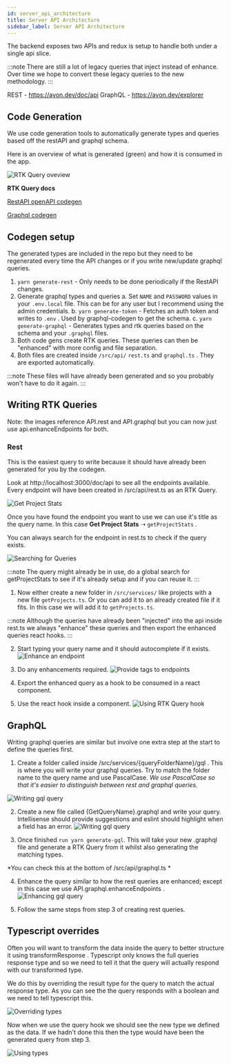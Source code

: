 ```yaml
---
id: server_api_architecture
title: Server API Architecture
sidebar_label: Server API Architecture
---
```


The backend exposes two APIs and redux is setup to handle both under a single api slice.

:::note
There are still a lot of legacy queries that inject instead of enhance. Over time we hope to convert these legacy queries to the new methodology. 
:::

REST - https://ayon.dev/doc/api
GraphQL - https://ayon.dev/explorer

## Code Generation
We use code generation tools to automatically generate types and queries based off the restAPI and graphql schema. 

Here is an overview of what is generated (green) and how it is consumed in the app.

![RTK Query oveview](./assets/server/api_querying_overview_diagram.png)


**RTK Query docs**

[RestAPI openAPI codegen](https://redux-toolkit.js.org/rtk-query/usage/code-generation#openapi)

[Graphql codegen](https://the-guild.dev/graphql/codegen/plugins/typescript/typescript-rtk-query)

## Codegen setup
The generated types are included in the repo but they need to be regenerated every time the API changes or if you write new/update graphql queries.

1. `yarn generate-rest` - Only needs to be done periodically if the RestAPI changes.
2. Generate graphql types and queries
    a. Set `NAME` and `PASSWORD` values in your `.env.local` file. This can be for any user but I recommend using the admin credentials.
    b. `yarn generate-token` - Fetches an auth token and writes to `.env` . Used by graphql-codegen to get the schema.
    c. `yarn generate-graphql` - Generates types and rtk queries based on the schema and your `.graphql`  files.
3. Both code gens create RTK queries. These queries can then be "enhanced" with more config and file separation.
4. Both files are created inside `/src/api/` `rest.ts` and `graphql.ts` . They are exported automatically.

:::note
These files will have already been generated and so you probably won't have to do it again.
:::

## Writing RTK Queries

Note: the images reference API.rest and API.graphql but you can now just use api.enhanceEndpoints for both.

### Rest

This is the easiest query to write because it should have already been generated for you by the codegen.

Look at http://localhost:3000/doc/api to see all the endpoints available. Every endpoint will have been created in /src/api/rest.ts as an RTK Query.

![Get Project Stats](./assets/server/rest_api_endpoint_example.png)

Once you have found the endpoint you want to use we can use it's title as the query name. In this case **Get Project Stats** ➝ `getProjectStats` . 

You can always search for the endpoint in rest.ts to check if the query exists.

![Searching for Queries](./assets/server/searching_for_queries.png)

:::note
The query might already be in use, do a global search for getProjectStats  to see if it's already setup and if you can reuse it.
:::

1. Now either create a new folder in `/src/services/` like projects with a new file `getProjects.ts`. Or you can add it to an already created file if it fits. In this case we will add it to `getProjects.ts`.

:::note
Although the queries have already been "injected" into the api inside rest.ts we always "enhance" these queries and then export the enhanced queries react hooks.
:::



2. Start typing your query name and it should autocomplete if it exists.
![Enhance an endpoint](./assets/server/enhancing_endpoint.png)

3. Do any enhancements required.
![Provide tags to endpoints](./assets/server/enhance_with_provide_tags.png)

4. Export the enhanced query as a hook to be consumed in a react component.

5. Use the react hook inside a component.
![Using RTK Query hook](./assets/server/using_RTK_query_hook.png)


## GraphQL

Writing graphql queries are similar but involve one extra step at the start to define the queries first.

1. Create a folder called inside /src/services/{queryFolderName}/gql . This is where you will write your graphql queries. Try to match the folder name to the query name and use PascalCase.
*We use PascalCase so that it's easier to distinguish between rest and graphql queries.*

![Writing gql query](./assets/server/writing_gql_query.png)

2. Create a new file called {GetQueryName}.graphql and write your query. Intellisense should provide suggestions and eslint should highlight when a field has an error.
![Writing gql query](./assets/server/writing_gql_query_2.png)


3. Once finished `run yarn generate-gql`. This will take your new .graphql  file and generate a RTK Query from it whilst also generating the matching types.

*You can check this at the bottom of /src/api/graphql.ts *


4. Enhance the query similar to how the rest queries are enhanced; except in this case we use API.graphql.enhanceEndpoints .
![Enhancing gql query](./assets/server/enhance_gql.png)

5. Follow the same steps from step 3 of creating rest queries.

## Typescript overrides

Often you will want to transform the data inside the query to better structure it using transformResponse . Typescript only knows the full queries response type and so we need to tell it that the query will actually respond with our transformed type.

We do this by overriding the result type for the query to match the actual response type. As you can see the the query responds with a boolean and we need to tell typescript this.

![Overriding types](./assets/server/overwriting_types.png)


Now when we use the query hook we should see the new type we defined as the data. If we hadn't done this then the type would have been the generated query from step 3.

![Using types](./assets/server/query_hook_types.png)
